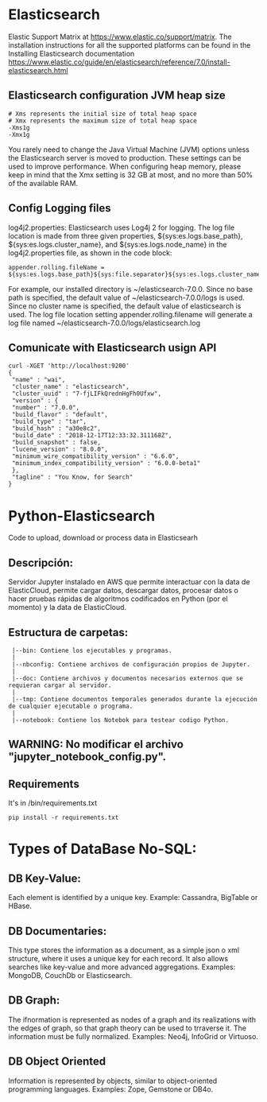 # Elasticsearch

Elastic Support Matrix at https://www.elastic.co/support/matrix. The installation instructions for all the supported platforms can be found in the Installing Elasticsearch documentation https://www.elastic.co/guide/en/elasticsearch/reference/7.0/install-elasticsearch.html

## Elasticsearch configuration JVM heap size

```
# Xms represents the initial size of total heap space
# Xmx represents the maximum size of total heap space
-Xms1g
-Xmx1g
```

You rarely need to change the Java Virtual Machine (JVM) options unless the Elasticsearch server is moved to production. These settings can be used to improve performance. When configuring heap memory, please keep in mind that the Xmx setting is 32 GB at most, and no more than 50% of the available RAM.

## Config Logging files

log4j2.properties: Elasticsearch uses Log4j 2 for logging. The log file location is made from three given properties, ${sys:es.logs.base_path}, ${sys:es.logs.cluster_name}, and ${sys:es.logs.node_name} in the log4j2.properties file, as shown in the code block:

```
appender.rolling.fileName = ${sys:es.logs.base_path}${sys:file.separator}${sys:es.logs.cluster_name}.log
```

For example, our installed directory is ~/elasticsearch-7.0.0. Since no base path is specified, the default value of ~/elasticsearch-7.0.0/logs is used. Since no cluster name is specified, the default value of elasticsearch is used. The log file location setting appender.rolling.filename will generate a log file named ~/elasticsearch-7.0.0/logs/elasticsearch.log

## Comunicate with Elasticsearch usign API

```
curl -XGET 'http://localhost:9200'
{
 "name" : "wai",
 "cluster_name" : "elasticsearch",
 "cluster_uuid" : "7-fjLIFkQrednHgFh0Ufxw",
 "version" : {
 "number" : "7.0.0",
 "build_flavor" : "default",
 "build_type" : "tar",
 "build_hash" : "a30e8c2",
 "build_date" : "2018-12-17T12:33:32.311168Z",
 "build_snapshot" : false,
 "lucene_version" : "8.0.0",
 "minimum_wire_compatibility_version" : "6.6.0",
 "minimum_index_compatibility_version" : "6.0.0-beta1"
 },
 "tagline" : "You Know, for Search"
}
```

# Python-Elasticsearch

Code to upload, download or process data in Elasticsearh

## Descripción:

Servidor Jupyter instalado en AWS que permite interactuar con la data de ElasticCloud, permite cargar datos, descargar datos, procesar datos o hacer pruebas rápidas de algoritmos codificados en Python (por el momento) y la data de ElasticCloud.

## Estructura de carpetas:

```
 |--bin: Contiene los ejecutables y programas.
 |
 |--nbconfig: Contiene archivos de configuración propios de Jupyter.
 |
 |--doc: Contiene archivos y documentos necesarios externos que se requieran cargar al servidor.
 |
 |--tmp: Contiene documentos temporales generados durante la ejecución de cualquier ejecutable o programa.
 |
 |--notebook: Contiene los Notebok para testear codigo Python.
 ```
 ## WARNING: No modificar el archivo "jupyter_notebook_config.py".
 
 ## Requirements
 It's in /bin/requirements.txt
 
 ```
 pip install -r requirements.txt
 ```

# Types of DataBase No-SQL:

## DB Key-Value:
Each element is identified by a unique key. Example: Cassandra, BigTable or HBase.

## DB Documentaries:
This type stores the information as a document, as a simple json o xml structure, where it uses a unique key for each record. It also allows searches like key-value and more advanced aggregations. Examples: MongoDB, CouchDb or Elasticsearch.

## DB Graph:
The ifnormation is represented as nodes of a graph and its realizations with the edges of graph, so that graph theory can be used to trraverse it. The information must be fully normalized. Examples: Neo4j, InfoGrid or Virtuoso.

## DB Object Oriented 
Information is represented by objects, similar to object-oriented programming languages. Examples: Zope, Gemstone or DB4o.


